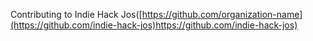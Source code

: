 Contributing to Indie Hack Jos([https://github.com/organization-name](https://github.com/indie-hack-jos)https://github.com/indie-hack-jos)
